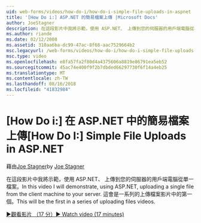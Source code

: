 ```yaml
---
uid: web-forms/videos/how-do-i/how-do-i-simple-file-uploads-in-aspnet
title: '[How Do i:] ASP.NET 的簡易檔案上傳 |Microsoft Docs'
author: JoeStagner
description: 在這段影片中我將示範，使用 ASP.NET、 上傳到您的伺服器的用戶端電腦從單一檔案。 這會是上傳的一系列的第一個...
ms.author: riande
ms.date: 02/12/2008
ms.assetid: 310aa6ba-dc99-47ac-8f68-aac7529664b2
msc.legacyurl: /web-forms/videos/how-do-i/how-do-i-simple-file-uploads-in-aspnet
msc.type: video
ms.openlocfilehash: e8fa57fa2f80d4a4375606a8819e86791ea5eb52
ms.sourcegitcommit: 45ac74e400f9f2b7dbded66297730f6f14a4eb25
ms.translationtype: MT
ms.contentlocale: zh-TW
ms.lasthandoff: 08/16/2018
ms.locfileid: "41832984"
---
```

<a name="how-do-i--simple-file-uploads-in-aspnet"></a><span data-ttu-id="4b3e0-104">[How Do i:] 在 ASP.NET 中的簡易檔案上傳</span><span class="sxs-lookup"><span data-stu-id="4b3e0-104">[How Do I:]  Simple File Uploads in ASP.NET</span></span>
====================
<span data-ttu-id="4b3e0-105">藉由[Joe Stagner](https://github.com/JoeStagner)</span><span class="sxs-lookup"><span data-stu-id="4b3e0-105">by [Joe Stagner](https://github.com/JoeStagner)</span></span>

<span data-ttu-id="4b3e0-106">在這段影片中我將示範，使用 ASP.NET、 上傳到您的伺服器的用戶端電腦從單一檔案。</span><span class="sxs-lookup"><span data-stu-id="4b3e0-106">In this video I will demonstrate, using ASP.NET, uploading a single file from the client machine to your server.</span></span> <span data-ttu-id="4b3e0-107">這會是一系列的上傳檔案影片中的第一個。</span><span class="sxs-lookup"><span data-stu-id="4b3e0-107">This will be the first in a series of uploading files videos.</span></span>

[<span data-ttu-id="4b3e0-108">&#9654;觀看影片 （17 分）</span><span class="sxs-lookup"><span data-stu-id="4b3e0-108">&#9654; Watch video (17 minutes)</span></span>](https://channel9.msdn.com/Blogs/ASP-NET-Site-Videos/how-do-i-simple-file-uploads-in-aspnet)
